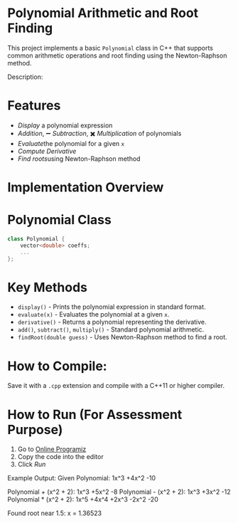 
# Polynomial Arithmetic and Root Finding

This project implements a basic `Polynomial` class in C++ that supports common arithmetic operations and root finding using the Newton-Raphson method.

Description:


# Features

-  *Display* a polynomial expression
- *Addition*, ➖ *Subtraction*, ✖️ *Multiplication* of polynomials
-  *Evaluate*the polynomial for a given `x`
-  *Compute Derivative*
-  *Find roots*using Newton-Raphson method

# Implementation Overview

# Polynomial Class

```cpp
class Polynomial {
    vector<double> coeffs;
    ...
};
```

# Key Methods

- `display()` - Prints the polynomial expression in standard format.
- `evaluate(x)` - Evaluates the polynomial at a given `x`.
- `derivative()` - Returns a polynomial representing the derivative.
- `add()`, `subtract()`, `multiply()` - Standard polynomial arithmetic.
- `findRoot(double guess)` - Uses Newton-Raphson method to find a root.


# How to Compile:

Save it with a `.cpp` extension and compile with a C++11 or higher compiler.



# How to Run (For Assessment Purpose)

1. Go to [Online Programiz](https://www.programiz.com/cpp-programming/online-compiler/)
2. Copy the code into the editor
3. Click *Run*


Example Output:
Given Polynomial: 1x^3 +4x^2 -10

Polynomial + (x^2 + 2): 1x^3 +5x^2 -8
Polynomial - (x^2 + 2): 1x^3 +3x^2 -12
Polynomial * (x^2 + 2): 1x^5 +4x^4 +2x^3 -2x^2 -20

Found root near 1.5: x = 1.36523
